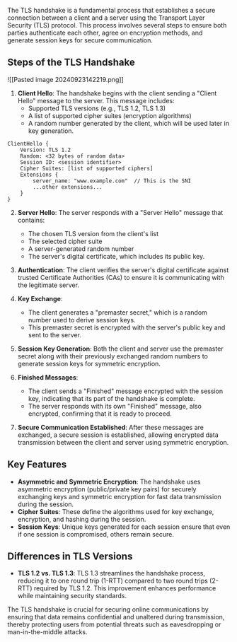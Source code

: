 The TLS handshake is a fundamental process that establishes a secure connection between a client and a server using the Transport Layer Security (TLS) protocol. This process involves several steps to ensure both parties authenticate each other, agree on encryption methods, and generate session keys for secure communication.

## Steps of the TLS Handshake
![[Pasted image 20240923142219.png]]

1. **Client Hello**: The handshake begins with the client sending a "Client Hello" message to the server. This message includes:
   - Supported TLS versions (e.g., TLS 1.2, TLS 1.3)
   - A list of supported cipher suites (encryption algorithms)
   - A random number generated by the client, which will be used later in key generation.
```
ClientHello {
    Version: TLS 1.2
    Random: <32 bytes of random data>
    Session ID: <session identifier>
    Cipher Suites: [list of supported ciphers]
    Extensions {
        server_name: "www.example.com"  // This is the SNI
        ...other extensions...
    }
}
```

2. **Server Hello**: The server responds with a "Server Hello" message that contains:
   - The chosen TLS version from the client's list
   - The selected cipher suite
   - A server-generated random number
   - The server's digital certificate, which includes its public key.

3. **Authentication**: The client verifies the server's digital certificate against trusted Certificate Authorities (CAs) to ensure it is communicating with the legitimate server.

4. **Key Exchange**: 
   - The client generates a "premaster secret," which is a random number used to derive session keys.
   - This premaster secret is encrypted with the server's public key and sent to the server.

5. **Session Key Generation**: Both the client and server use the premaster secret along with their previously exchanged random numbers to generate session keys for symmetric encryption.

6. **Finished Messages**: 
   - The client sends a "Finished" message encrypted with the session key, indicating that its part of the handshake is complete.
   - The server responds with its own "Finished" message, also encrypted, confirming that it is ready to proceed.

7. **Secure Communication Established**: After these messages are exchanged, a secure session is established, allowing encrypted data transmission between the client and server using symmetric encryption.

## Key Features

- **Asymmetric and Symmetric Encryption**: The handshake uses asymmetric encryption (public/private key pairs) for securely exchanging keys and symmetric encryption for fast data transmission during the session.
- **Cipher Suites**: These define the algorithms used for key exchange, encryption, and hashing during the session.
- **Session Keys**: Unique keys generated for each session ensure that even if one session is compromised, others remain secure.

## Differences in TLS Versions

- **TLS 1.2 vs. TLS 1.3**: TLS 1.3 streamlines the handshake process, reducing it to one round trip (1-RTT) compared to two round trips (2-RTT) required by TLS 1.2. This improvement enhances performance while maintaining security standards.

The TLS handshake is crucial for securing online communications by ensuring that data remains confidential and unaltered during transmission, thereby protecting users from potential threats such as eavesdropping or man-in-the-middle attacks.
